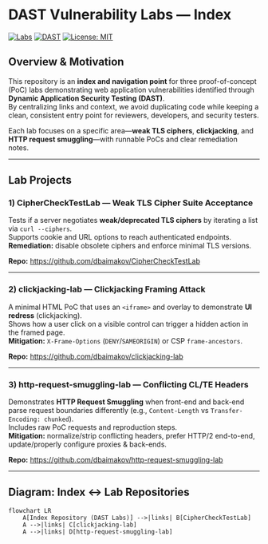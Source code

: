 # DAST Vulnerability Labs — Index

[![Labs](https://img.shields.io/badge/labs-3-blue)](#lab-projects)
[![DAST](https://img.shields.io/badge/category-DAST-orange)](#overview--motivation)
[![License: MIT](https://img.shields.io/badge/license-MIT-green)](LICENSE)

## Overview & Motivation

This repository is an **index and navigation point** for three proof-of-concept (PoC) labs demonstrating web application vulnerabilities identified through **Dynamic Application Security Testing (DAST)**.  
By centralizing links and context, we avoid duplicating code while keeping a clean, consistent entry point for reviewers, developers, and security testers.

Each lab focuses on a specific area—**weak TLS ciphers**, **clickjacking**, and **HTTP request smuggling**—with runnable PoCs and clear remediation notes.

---

## Lab Projects

### 1) CipherCheckTestLab — Weak TLS Cipher Suite Acceptance
Tests if a server negotiates **weak/deprecated TLS ciphers** by iterating a list via `curl --ciphers`.  
Supports cookie and URL options to reach authenticated endpoints.  
**Remediation:** disable obsolete ciphers and enforce minimal TLS versions.

**Repo:** https://github.com/dbaimakov/CipherCheckTestLab

---

### 2) clickjacking-lab — Clickjacking Framing Attack
A minimal HTML PoC that uses an `<iframe>` and overlay to demonstrate **UI redress** (clickjacking).  
Shows how a user click on a visible control can trigger a hidden action in the framed page.  
**Mitigation:** `X-Frame-Options` (`DENY`/`SAMEORIGIN`) or CSP `frame-ancestors`.

**Repo:** https://github.com/dbaimakov/clickjacking-lab

---

### 3) http-request-smuggling-lab — Conflicting CL/TE Headers
Demonstrates **HTTP Request Smuggling** when front-end and back-end parse request boundaries differently (e.g., `Content-Length` vs `Transfer-Encoding: chunked`).  
Includes raw PoC requests and reproduction steps.  
**Mitigation:** normalize/strip conflicting headers, prefer HTTP/2 end-to-end, update/properly configure proxies & back-ends.

**Repo:** https://github.com/dbaimakov/http-request-smuggling-lab

---

## Diagram: Index ↔ Lab Repositories

```mermaid
flowchart LR
    A[Index Repository (DAST Labs)] -->|links| B[CipherCheckTestLab]
    A -->|links| C[clickjacking-lab]
    A -->|links| D[http-request-smuggling-lab]
